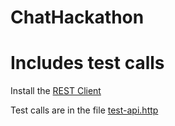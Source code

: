 # ChatHackathon

# Includes test calls
Install the [REST Client](https://marketplace.visualstudio.com/items?itemName=humao.rest-client)

Test calls are in the file [test-api.http](testa-pi.http)